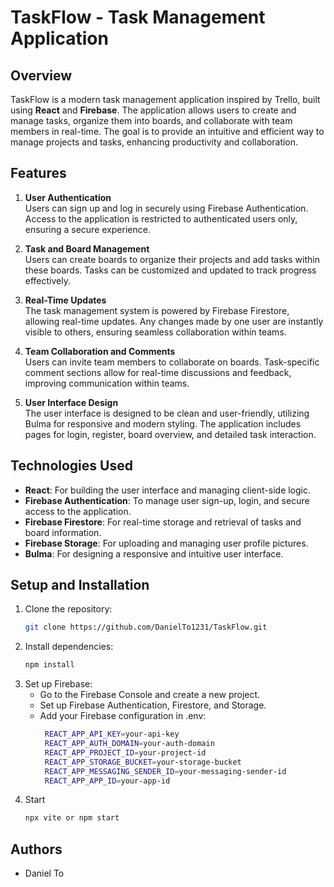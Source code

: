 # TaskFlow - Task Management Application

## Overview

TaskFlow is a modern task management application inspired by Trello, built using **React** and **Firebase**. The application allows users to create and manage tasks, organize them into boards, and collaborate with team members in real-time. The goal is to provide an intuitive and efficient way to manage projects and tasks, enhancing productivity and collaboration.

## Features

1. **User Authentication**  
   Users can sign up and log in securely using Firebase Authentication. Access to the application is restricted to authenticated users only, ensuring a secure experience.

2. **Task and Board Management**  
   Users can create boards to organize their projects and add tasks within these boards. Tasks can be customized and updated to track progress effectively.

3. **Real-Time Updates**  
   The task management system is powered by Firebase Firestore, allowing real-time updates. Any changes made by one user are instantly visible to others, ensuring seamless collaboration within teams.

4. **Team Collaboration and Comments**  
   Users can invite team members to collaborate on boards. Task-specific comment sections allow for real-time discussions and feedback, improving communication within teams.

5. **User Interface Design**  
   The user interface is designed to be clean and user-friendly, utilizing Bulma for responsive and modern styling. The application includes pages for login, register, board overview, and detailed task interaction.

## Technologies Used

- **React**: For building the user interface and managing client-side logic.
- **Firebase Authentication**: To manage user sign-up, login, and secure access to the application.
- **Firebase Firestore**: For real-time storage and retrieval of tasks and board information.
- **Firebase Storage**: For uploading and managing user profile pictures.
- **Bulma**: For designing a responsive and intuitive user interface.

## Setup and Installation

1. Clone the repository:
   ```bash
   git clone https://github.com/DanielTo1231/TaskFlow.git

2. Install dependencies:
   ```bash
   npm install

3. Set up Firebase:
   - Go to the Firebase Console and create a new project.
   - Set up Firebase Authentication, Firestore, and Storage.
   - Add your Firebase configuration in .env:
     ```bash
      REACT_APP_API_KEY=your-api-key
      REACT_APP_AUTH_DOMAIN=your-auth-domain
      REACT_APP_PROJECT_ID=your-project-id
      REACT_APP_STORAGE_BUCKET=your-storage-bucket
      REACT_APP_MESSAGING_SENDER_ID=your-messaging-sender-id
      REACT_APP_APP_ID=your-app-id

4. Start
   ```bash
   npx vite or npm start

## Authors 
- Daniel To
